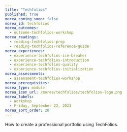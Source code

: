 ```yaml
---
title: "Techfolios"
published: true
morea_coming_soon: false
morea_id: techfolios
morea_outcomes:
  - outcome-techfolios-workshop
morea_readings:
  - reading-techfolios-prep
  - reading-techfolios-reference-guide
morea_experiences:
  - experience-techfolios-ice-breaker
  - experience-techfolios-introduction
  - experience-techfolios-quality
  - experience-techfolios-initialization
morea_assessments:
  - assessment-techfolios-workshop
morea_prerequisites:
morea_type: module
morea_icon_url: /morea/techfolios/techfolios-logo.png
morea_labels:
  - Workshop
  - Friday, September 22, 2023
morea_sort_order: 20
---
```


How to create a professional portfolio using TechFolios.

